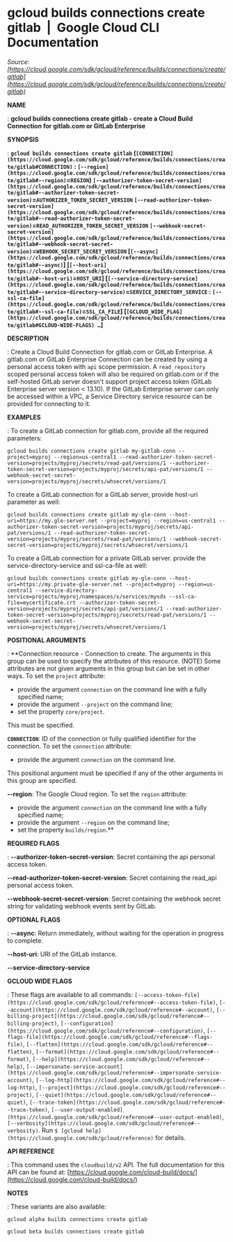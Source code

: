 # gcloud builds connections create gitlab  |  Google Cloud CLI Documentation

*Source: [https://cloud.google.com/sdk/gcloud/reference/builds/connections/create/gitlab](https://cloud.google.com/sdk/gcloud/reference/builds/connections/create/gitlab)*

**NAME**

: **gcloud builds connections create gitlab - create a Cloud Build Connection for gitlab.com or GitLab Enterprise**

**SYNOPSIS**

: **`gcloud builds connections create gitlab` (`[CONNECTION](https://cloud.google.com/sdk/gcloud/reference/builds/connections/create/gitlab#CONNECTION)` : `[--region](https://cloud.google.com/sdk/gcloud/reference/builds/connections/create/gitlab#--region)`=`REGION`) `[--authorizer-token-secret-version](https://cloud.google.com/sdk/gcloud/reference/builds/connections/create/gitlab#--authorizer-token-secret-version)`=`AUTHORIZER_TOKEN_SECRET_VERSION` `[--read-authorizer-token-secret-version](https://cloud.google.com/sdk/gcloud/reference/builds/connections/create/gitlab#--read-authorizer-token-secret-version)`=`READ_AUTHORIZER_TOKEN_SECRET_VERSION` `[--webhook-secret-secret-version](https://cloud.google.com/sdk/gcloud/reference/builds/connections/create/gitlab#--webhook-secret-secret-version)`=`WEBHOOK_SECRET_SECRET_VERSION` [`[--async](https://cloud.google.com/sdk/gcloud/reference/builds/connections/create/gitlab#--async)`] [`[--host-uri](https://cloud.google.com/sdk/gcloud/reference/builds/connections/create/gitlab#--host-uri)`=`HOST_URI`] [`[--service-directory-service](https://cloud.google.com/sdk/gcloud/reference/builds/connections/create/gitlab#--service-directory-service)`=`SERVICE_DIRECTORY_SERVICE` : `[--ssl-ca-file](https://cloud.google.com/sdk/gcloud/reference/builds/connections/create/gitlab#--ssl-ca-file)`=`SSL_CA_FILE`] [`[GCLOUD_WIDE_FLAG](https://cloud.google.com/sdk/gcloud/reference/builds/connections/create/gitlab#GCLOUD-WIDE-FLAGS) …`]**

**DESCRIPTION**

: Create a Cloud Build Connection for gitlab.com or GitLab Enterprise.
A gitlab.com or GitLab Enterprise Connection can be created by using a personal
access token with `api` scope permission. A
`read_repository` scoped personal access token will also be required
on gitlab.com or if the self-hosted GitLab server doesn't support project access
token (GitLab Enterprise server version < 13.10).
If the GitLab Enterprise server can only be accessed within a VPC, a Service
Directory service resource can be provided for connecting to it.

**EXAMPLES**

: To create a GitLab connection for gitlab.com, provide all the required
parameters:

```
gcloud builds connections create gitlab my-gitlab-conn --project=myproj --region=us-central1 --read-authorizer-token-secret-version=projects/myproj/secrets/read-pat/versions/1 --authorizer-token-secret-version=projects/myproj/secrets/api-pat/versions/1 --webhook-secret-secret-version=projects/myproj/secrets/whsecret/versions/1
```

To create a GitLab connection for a GitLab server, provide host-uri parameter as
well:

```
gcloud builds connections create gitlab my-gle-conn --host-uri=https://my.gle-server.net --project=myproj --region=us-central1 --authorizer-token-secret-version=projects/myproj/secrets/api-pat/versions/1 --read-authorizer-token-secret-version=projects/myproj/secrets/read-pat/versions/1 --webhook-secret-secret-version=projects/myproj/secrets/whsecret/versions/1
```

To create a GitLab connection for a private GitLab server. provide the
service-directory-service and ssl-ca-file as well:

```
gcloud builds connections create gitlab my-gle-conn --host-uri=https://my.private-gle-server.net --project=myproj --region=us-central1 --service-directory-service=projects/myproj/namespaces/x/services/mysds --ssl-ca-file=mycertificate.crt --authorizer-token-secret-version=projects/myproj/secrets/api-pat/versions/1 --read-authorizer-token-secret-version=projects/myproj/secrets/read-pat/versions/1 --webhook-secret-secret-version=projects/myproj/secrets/whsecret/versions/1
```

**POSITIONAL ARGUMENTS**

: **Connection resource - Connection to create. The arguments in this group can be
used to specify the attributes of this resource. (NOTE) Some attributes are not
given arguments in this group but can be set in other ways.
To set the `project` attribute:

- provide the argument `connection` on the command line with a fully
specified name;
- provide the argument `--project` on the command line;
- set the property `core/project`.

This must be specified.

**`CONNECTION`**:
ID of the connection or fully qualified identifier for the connection.
To set the `connection` attribute:

- provide the argument `connection` on the command line.

This positional argument must be specified if any of the other arguments in this
group are specified.

**--region**:
The Google Cloud region.
To set the `region` attribute:

- provide the argument `connection` on the command line with a fully
specified name;
- provide the argument `--region` on the command line;
- set the property `builds/region`.**

**REQUIRED FLAGS**

: **--authorizer-token-secret-version**:
Secret containing the api personal access token.

**--read-authorizer-token-secret-version**:
Secret containing the read_api personal access token.

**--webhook-secret-secret-version**:
Secret containing the webhook secret string for validating webhook events sent
by GitLab.

**OPTIONAL FLAGS**

: **--async**:
Return immediately, without waiting for the operation in progress to complete.

**--host-uri**:
URI of the GitLab instance.

**--service-directory-service**

**GCLOUD WIDE FLAGS**

: These flags are available to all commands: `[--access-token-file](https://cloud.google.com/sdk/gcloud/reference#--access-token-file)`,
`[--account](https://cloud.google.com/sdk/gcloud/reference#--account)`, `[--billing-project](https://cloud.google.com/sdk/gcloud/reference#--billing-project)`,
`[--configuration](https://cloud.google.com/sdk/gcloud/reference#--configuration)`,
`[--flags-file](https://cloud.google.com/sdk/gcloud/reference#--flags-file)`,
`[--flatten](https://cloud.google.com/sdk/gcloud/reference#--flatten)`, `[--format](https://cloud.google.com/sdk/gcloud/reference#--format)`, `[--help](https://cloud.google.com/sdk/gcloud/reference#--help)`, `[--impersonate-service-account](https://cloud.google.com/sdk/gcloud/reference#--impersonate-service-account)`,
`[--log-http](https://cloud.google.com/sdk/gcloud/reference#--log-http)`,
`[--project](https://cloud.google.com/sdk/gcloud/reference#--project)`, `[--quiet](https://cloud.google.com/sdk/gcloud/reference#--quiet)`, `[--trace-token](https://cloud.google.com/sdk/gcloud/reference#--trace-token)`, `[--user-output-enabled](https://cloud.google.com/sdk/gcloud/reference#--user-output-enabled)`,
`[--verbosity](https://cloud.google.com/sdk/gcloud/reference#--verbosity)`.
Run `$ [gcloud help](https://cloud.google.com/sdk/gcloud/reference)` for details.

**API REFERENCE**

: This command uses the `cloudbuild/v2` API. The full documentation for
this API can be found at: [https://cloud.google.com/cloud-build/docs/](https://cloud.google.com/cloud-build/docs/)

**NOTES**

: These variants are also available:

```
gcloud alpha builds connections create gitlab
```

```
gcloud beta builds connections create gitlab
```